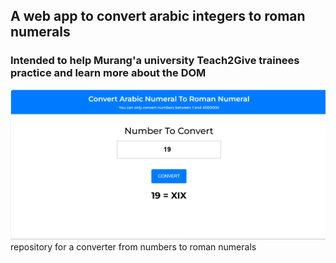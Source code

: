 ## A web app to convert arabic integers to roman numerals
### Intended to help Murang'a university Teach2Give trainees practice and learn more about the DOM
![Sample](./sample.png)repository for a converter from numbers to roman numerals
